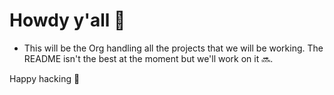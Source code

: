 # Howdy y'all 👋

- This will be the Org handling all the projects that we will be working. The README isn't the best at the moment but we'll work on it 🔜.

Happy hacking 🚀
